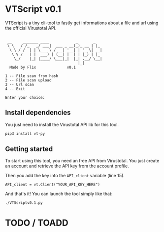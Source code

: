 # VTScript v0.1

VTScript is a tiny cli-tool to fastly get informations about a file and url using the official Virustotal API.

```

 __     _______ ____            _       _    
 \ \   / /_   _/ ___|  ___ _ __(_)_ __ | |_  
  \ \ / /  | | \___ \ / __| '__| | '_ \| __| 
   \ V /   | |  ___) | (__| |  | | |_) | |_  
    \_/    |_| |____/ \___|_|  |_| .__/ \__|
                                 |_|         
  Made by Fl1x				v0.1

1 -- File scan from hash
2 -- File scan upload
3 -- Url scan
4 -- Exit

Enter your choice: 

```

## Install dependencies

You just need to install the Virustotal API lib for this tool.

```bash
pip3 install vt-py
```

## Getting started

To start using this tool, you need an free API from Virustotal. You just create an account and retrieve the API key from the account profile.

Then you add the key into the `API_client` variable (line 15).

```python3
API_client = vt.Client("YOUR_API_KEY_HERE")
```

And that's it! You can launch the tool simply like that:

```bash
./VTScriptv0.1.py
```

# TODO / TOADD

